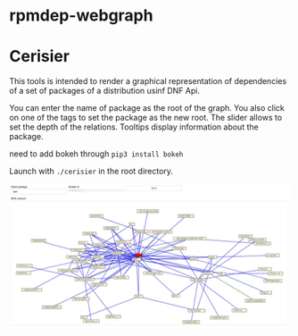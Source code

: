 # rpmdep-webgraph
# Cerisier
This tools is intended to render a graphical representation of dependencies of a set of packages of a distribution usinf DNF Api.

You can enter the name of package as the root of the graph. You also click on one of the tags to set the package as the new root.
The slider allows to set the depth of the relations.
Tooltips display information about the package.


need to add bokeh through `pip3 install bokeh`

Launch with `./cerisier` in the root directory.

![View in browser](screen.jpg)
